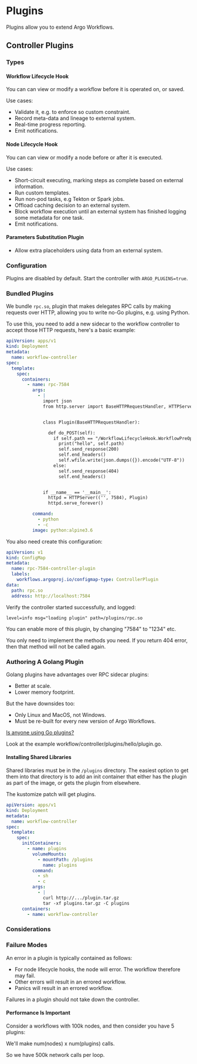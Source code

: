 # Plugins

Plugins allow you to extend Argo Workflows.

## Controller Plugins

### Types

#### Workflow Lifecycle Hook

You can can view or modify a workflow before it is operated on, or saved.

Use cases:

* Validate it, e.g. to enforce so custom constraint.
* Record meta-data and lineage to external system.
* Real-time progress reporting.
* Emit notifications.

#### Node Lifecycle Hook

You can can view or modify a node before or after it is executed.

Use cases:

* Short-circuit executing, marking steps as complete based on external information.
* Run custom templates.
* Run non-pod tasks, e.g Tekton or Spark jobs.
* Offload caching decision to an external system.
* Block workflow execution until an external system has finished logging some metadata for one task.
* Emit notifications.

#### Parameters Substitution Plugin

* Allow extra placeholders using data from an external system.

### Configuration

Plugins are disabled by default. Start the controller with `ARGO_PLUGINS=true`.

### Bundled Plugins

We bundle `rpc.so`, plugin that makes delegates RPC calls by making requests over HTTP, allowing you to write no-Go
plugins, e.g. using Python.

To use this, you need to add a new sidecar to the workflow controller to accept those HTTP requests, here's a basic
example:

```yaml
apiVersion: apps/v1
kind: Deployment
metadata:
  name: workflow-controller
spec:
  template:
    spec:
      containers:
        - name: rpc-7584
          args:
            - |
              import json
              from http.server import BaseHTTPRequestHandler, HTTPServer


              class Plugin(BaseHTTPRequestHandler):

                def do_POST(self):
                  if self.path == "/WorkflowLifecycleHook.WorkflowPreOperate":
                    print("hello", self.path)
                    self.send_response(200)
                    self.end_headers()
                    self.wfile.write(json.dumps({}).encode("UTF-8"))
                  else:
                    self.send_response(404)
                    self.end_headers()


              if __name__ == '__main__':
                httpd = HTTPServer(('', 7584), Plugin)
                httpd.serve_forever()

          command:
            - python
            - -c
          image: python:alpine3.6
```

You also need create this configuration:

```yaml
apiVersion: v1
kind: ConfigMap
metadata:
  name: rpc-7584-controller-plugin
  labels:
    workflows.argoproj.io/configmap-type: ControllerPlugin
data:
  path: rpc.so
  address: http://localhost:7584
```

Verify the controller started successfully, and logged:

```
level=info msg="loading plugin" path=/plugins/rpc.so
```

You can enable more of this plugin, by changing "7584" to "1234" etc.

You only need to implement the methods you need. If you return 404 error, then that method will not be called again.

### Authoring A Golang Plugin

Golang plugins have advantages over RPC sidecar plugins:

* Better at scale.
* Lower memory footprint.

But the have downsides too:

* Only Linux and MacOS, not Windows.
* Must be re-built for every new version of Argo Workflows.

[Is anyone using Go plugins?](https://www.google.com/search?client=safari&rls=en&q=is+anyone+using+go+plugins&ie=UTF-8&oe=UTF-8)

Look at the example workflow/controller/plugins/hello/plugin.go.

#### Installing Shared Libraries

Shared libraries must be in the `/plugins` directory. The easiest option to get them into that directory is to add an
init container that either has the plugin as part of the image, or gets the plugin from elsewhere.

The kustomize patch will get plugins.

```yaml
apiVersion: apps/v1
kind: Deployment
metadata:
  name: workflow-controller
spec:
  template:
    spec:
      initContainers:
        - name: plugins
          volumeMounts:
            - mountPath: /plugins
              name: plugins
          command:
            - sh
            - c
          args:
            - |
              curl http://.../plugin.tar.gz
              tar -xf plugins.tar.gz -C plugins
      containers:
        - name: workflow-controller
```

### Considerations

### Failure Modes

An error in a plugin is typically contained as follows:

* For node lifecycle hooks, the node will error. The workflow therefore may fail.
* Other errors will result in an errored workflow.
* Panics will result in an errored workflow.

Failures in a plugin should not take down the controller.

#### Performance Is Important

Consider a workflows with 100k nodes, and then consider you have 5 plugins:

We'll make num(nodes) x num(plugins) calls.

So we have 500k network calls per loop. 
